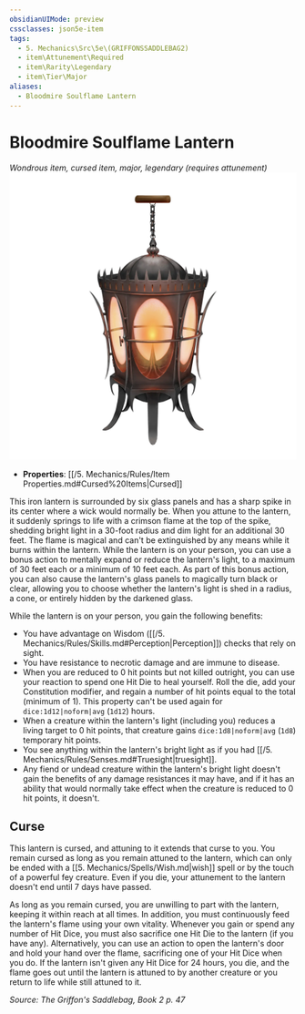 ```yaml
---
obsidianUIMode: preview
cssclasses: json5e-item
tags:
  - 5. Mechanics\Src\5e\(GRIFFONSSADDLEBAG2)
  - item\Attunement\Required
  - item\Rarity\Legendary
  - item\Tier\Major
aliases:
  - Bloodmire Soulflame Lantern
---
```

# Bloodmire Soulflame Lantern
*Wondrous item, cursed item, major, legendary (requires attunement)*  
![](https://raw.githubusercontent.com/TheGiddyLimit/homebrew-img/main/img/GriffonsSaddlebag2/Items/Bloodmire-Soulflame-Lantern.webp#right)  

- **Properties**: [[/5. Mechanics/Rules/Item Properties.md#Cursed%20Items\|Cursed]]

This iron lantern is surrounded by six glass panels and has a sharp spike in its center where a wick would normally be. When you attune to the lantern, it suddenly springs to life with a crimson flame at the top of the spike, shedding bright light in a 30-foot radius and dim light for an additional 30 feet. The flame is magical and can't be extinguished by any means while it burns within the lantern. While the lantern is on your person, you can use a bonus action to mentally expand or reduce the lantern's light, to a maximum of 30 feet each or a minimum of 10 feet each. As part of this bonus action, you can also cause the lantern's glass panels to magically turn black or clear, allowing you to choose whether the lantern's light is shed in a radius, a cone, or entirely hidden by the darkened glass.

While the lantern is on your person, you gain the following benefits:

- You have advantage on Wisdom ([[/5. Mechanics/Rules/Skills.md#Perception\|Perception]]) checks that rely on sight.  
- You have resistance to necrotic damage and are immune to disease.  
- When you are reduced to 0 hit points but not killed outright, you can use your reaction to spend one Hit Die to heal yourself. Roll the die, add your Constitution modifier, and regain a number of hit points equal to the total (minimum of 1). This property can't be used again for `dice:1d12|noform|avg` (`1d12`) hours.  
- When a creature within the lantern's light (including you) reduces a living target to 0 hit points, that creature gains `dice:1d8|noform|avg` (`1d8`) temporary hit points.  
- You see anything within the lantern's bright light as if you had [[/5. Mechanics/Rules/Senses.md#Truesight\|truesight]].  
- Any fiend or undead creature within the lantern's bright light doesn't gain the benefits of any damage resistances it may have, and if it has an ability that would normally take effect when the creature is reduced to 0 hit points, it doesn't.  

## Curse

This lantern is cursed, and attuning to it extends that curse to you. You remain cursed as long as you remain attuned to the lantern, which can only be ended with a [[5. Mechanics/Spells/Wish.md\|wish]] spell or by the touch of a powerful fey creature. Even if you die, your attunement to the lantern doesn't end until 7 days have passed.

As long as you remain cursed, you are unwilling to part with the lantern, keeping it within reach at all times. In addition, you must continuously feed the lantern's flame using your own vitality. Whenever you gain or spend any number of Hit Dice, you must also sacrifice one Hit Die to the lantern (if you have any). Alternatively, you can use an action to open the lantern's door and hold your hand over the flame, sacrificing one of your Hit Dice when you do. If the lantern isn't given any Hit Dice for 24 hours, you die, and the flame goes out until the lantern is attuned to by another creature or you return to life while still attuned to it.

*Source: The Griffon's Saddlebag, Book 2 p. 47*
